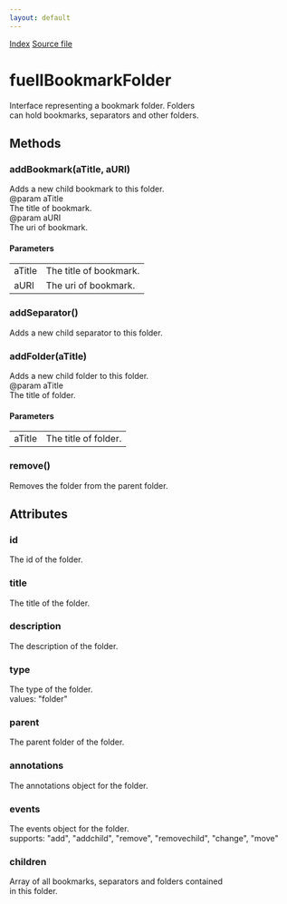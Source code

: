 ```yaml
---
layout: default
---
```

<div id='links'><a href="../index.html">Index</a>
<a href="http://dxr.mozilla.org/mozilla-central/source/browser/fuel/fuelIApplication.idl">Source file</a>
</div>

# fuelIBookmarkFolder #
  
Interface representing a bookmark folder. Folders  
can hold bookmarks, separators and other folders.  
  

## Methods ##

### addBookmark(aTitle, aURI) ###
  
Adds a new child bookmark to this folder.  
@param   aTitle  
         The title of bookmark.  
@param   aURI  
         The uri of bookmark.  
  

#### Parameters ####

<table>

<tr>
<td>aTitle</td>
<td>         The title of bookmark.  
</td>
</tr>

<tr>
<td>aURI</td>
<td>         The uri of bookmark.  
</td>
</tr>

</table>

### addSeparator() ###
  
Adds a new child separator to this folder.  
  

### addFolder(aTitle) ###
  
Adds a new child folder to this folder.  
@param   aTitle  
         The title of folder.  
  

#### Parameters ####

<table>

<tr>
<td>aTitle</td>
<td>         The title of folder.  
</td>
</tr>

</table>

### remove() ###
  
Removes the folder from the parent folder.  
  

## Attributes ##

### id ###
  
The id of the folder.  
  

### title ###
  
The title of the folder.  
  

### description ###
  
The description of the folder.  
  

### type ###
  
The type of the folder.  
values: "folder"  
  

### parent ###
  
The parent folder of the folder.  
  

### annotations ###
  
The annotations object for the folder.  
  

### events ###
  
The events object for the folder.  
supports: "add", "addchild", "remove", "removechild", "change", "move"  
  

### children ###
  
Array of all bookmarks, separators and folders contained  
in this folder.  
  
